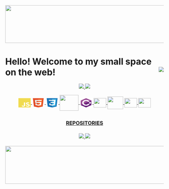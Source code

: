 <div align="center">
<img height="120" width="830" src="https://user-images.githubusercontent.com/98557538/152580860-e178c645-42d9-4607-acd6-3be8d04affd0.gif"/>
</div>

# Hello! Welcome to my small space on the web! <img align="right" src="https://komarev.com/ghpvc/?username=JaquelineNovaes&label=Profile%20views&color=blue&style=flat"/> 

<div align="center">
  <a href="https://github.com/JaquelineNovaes">
  <img height="165" src="https://github-readme-stats.vercel.app/api/top-langs/?username=JaquelineNovaes&layout=compact&langs_count=7&theme=nightowl"/>
  <img height="165" src="https://github-readme-stats.vercel.app/api?username=JaquelineNovaes&show_icons=true&theme=nightowl&include_all_commits=true&count_private=true"/>
</div>
  
<div align="center" style="display: inline_block"><br>
  <img align="center" height="30" width="40" src="https://raw.githubusercontent.com/devicons/devicon/master/icons/javascript/javascript-plain.svg">
  <img align="center" height="30" width="40" src="https://raw.githubusercontent.com/devicons/devicon/master/icons/html5/html5-original.svg">
  <img align="center" height="30" width="40" src="https://raw.githubusercontent.com/devicons/devicon/master/icons/css3/css3-original.svg">
  <img align="center" height="50" width="60" src="https://cdn.jsdelivr.net/gh/devicons/devicon/icons/mysql/mysql-original-wordmark.svg" />
  <img align="center" height="30" width="40" src="https://raw.githubusercontent.com/devicons/devicon/master/icons/csharp/csharp-original.svg">
  <img align="center" height="30" width="40" src="https://cdn.jsdelivr.net/gh/devicons/devicon/icons/java/java-original.svg" />
  <img align="center" height="40" width="50" src="https://cdn.jsdelivr.net/gh/devicons/devicon/icons/php/php-original.svg" />
  <img align="center" height="30" width="40" src="https://cdn.jsdelivr.net/gh/devicons/devicon/icons/python/python-original.svg" />
  <img align="center" height="30" width="40" src="https://cdn.jsdelivr.net/gh/devicons/devicon/icons/cplusplus/cplusplus-original.svg" />
</div>
  
  ## 
 
 <h3 align="center">REPOSITORIES<h3>
<div align="center">
  <a href="https://github.com/JaquelineNovaes/simple-projects" title="Simple Projects">
    <img width="400" src="https://github-readme-stats.vercel.app/api/pin/?username=JaquelineNovaes&repo=simple-projects&theme=nightowl">
  </a>
  <a href="https://github.com/JaquelineNovaes/simple-projects" title="Simple Projects">
    <img width="400" src="https://github-readme-stats.vercel.app/api/pin/?username=JaquelineNovaes&repo=simple-projects&theme=nightowl">
  </a>
</div>
  
<br>
 <div align="center">
   <img height="120" width="830" src="https://user-images.githubusercontent.com/98557538/152582117-db099c2f-332b-49d4-9ba5-d61b724e6d04.gif"/> 
</div>
